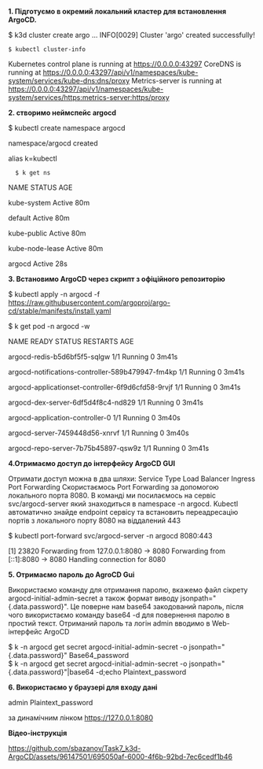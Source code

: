 **1. Підготуємо в окремий локальний кластер для встановлення ArgoCD.**

$ k3d cluster create argo
... 
INFO[0029] Cluster 'argo' created successfully!

    $ kubectl cluster-info

Kubernetes control plane is running at https://0.0.0.0:43297
CoreDNS is running at https://0.0.0.0:43297/api/v1/namespaces/kube-system/services/kube-dns:dns/proxy
Metrics-server is running at https://0.0.0.0:43297/api/v1/namespaces/kube-system/services/https:metrics-server:https/proxy

**2. створимо неймспейс argocd**
   
   $ kubectl create namespace argocd
   
namespace/argocd created

alias k=kubectl

      $ k get ns
      
NAME              STATUS   AGE

kube-system       Active   80m

default           Active   80m

kube-public       Active   80m

kube-node-lease   Active   80m

argocd            Active   28s

**3. Встановимо ArgoCD через скрипт з офіційного репозиторію**

$ kubectl apply -n argocd -f https://raw.githubusercontent.com/argoproj/argo-cd/stable/manifests/install.yaml

$ k get pod -n argocd -w

NAME                                                READY   STATUS    RESTARTS   AGE

argocd-redis-b5d6bf5f5-sqlgw                        1/1     Running   0          3m41s

argocd-notifications-controller-589b479947-fm4kp    1/1     Running   0          3m41s

argocd-applicationset-controller-6f9d6cfd58-9rvjf   1/1     Running   0          3m41s

argocd-dex-server-6df5d4f8c4-nd829                  1/1     Running   0          3m41s

argocd-application-controller-0                     1/1     Running   0          3m40s

argocd-server-7459448d56-xnrvf                      1/1     Running   0          3m40s

argocd-repo-server-7b75b45897-qsw9z                 1/1     Running   0          3m41s


**4.Отримаємо доступ до інтерфейсу ArgoCD GUI**

Отримати доступ можна в два шляхи:
Service Type Load Balancer
Ingress
Port Forwarding
Скористаємось Port Forwarding за допомогою локального порта 8080. В команді ми посилаємось на сервіс svc/argocd-server який знаходиться в namespace -n argocd. Kubectl автоматично знайде endpoint сервісу та встановить переадресацію портів з локального порту 8080 на віддалений 443

$ kubectl port-forward svc/argocd-server -n argocd 8080:443

[1] 23820
Forwarding from 127.0.0.1:8080 -> 8080
Forwarding from [::1]:8080 -> 8080
Handling connection for 8080

**5. Отримаємо пароль до AgroCD Gui**
 
Використаємо команду для отримання паролю, вкажемо файл сікрету argocd-initial-admin-secret а також формат виводу jsonpath="{.data.password}". Це поверне нам base64 закодований пароль, після чого використаємо команду base64 -d для повернення паролю в простий текст. Отриманий пароль та логін admin вводимо в Web-інтерфейс ArgoCD

$ k -n argocd get secret argocd-initial-admin-secret -o jsonpath="{.data.password}"
Base64_password                                                                                                       
$ k -n argocd get secret argocd-initial-admin-secret -o jsonpath="{.data.password}"|base64 -d;echo
Plaintext_password

**6. Використаємо у браузері для входу дані**

admin Plaintext_password

за динамічним лінком https://127.0.0.1:8080 

**Відео-інструкція**

https://github.com/sbazanov/Task7_k3d-ArgoCD/assets/96147501/695050af-6000-4f6b-92bd-7ec6cedf1b46

